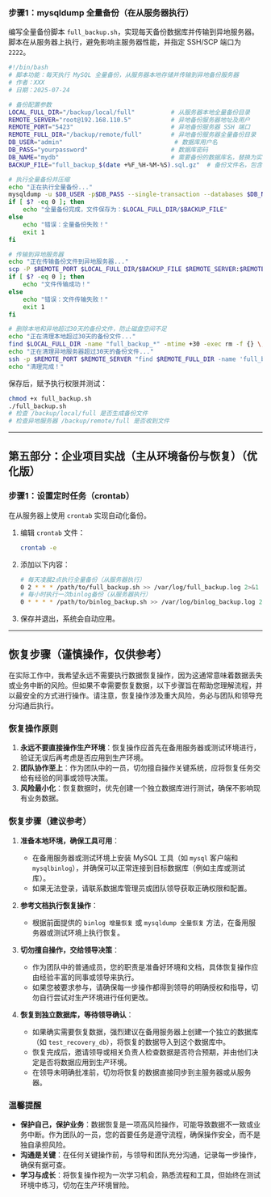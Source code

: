### 步骤1：mysqldump 全量备份（在从服务器执行）
编写全量备份脚本 `full_backup.sh`，实现每天备份数据库并传输到异地服务器。脚本在从服务器上执行，避免影响主服务器性能，并指定 SSH/SCP 端口为 `2222`。

```bash
#!/bin/bash
# 脚本功能：每天执行 MySQL 全量备份，从服务器本地存储并传输到异地备份服务器
# 作者：XXX
# 日期：2025-07-24

# 备份配置参数
LOCAL_FULL_DIR="/backup/local/full"          # 从服务器本地全量备份目录
REMOTE_SERVER="root@192.168.110.5"           # 异地备份服务器地址及用户
REMOTE_PORT="5423"                           # 异地备份服务器 SSH 端口
REMOTE_FULL_DIR="/backup/remote/full"        # 异地备份服务器全量备份目录
DB_USER="admin"                               # 数据库用户名
DB_PASS="yourpassword"                       # 数据库密码
DB_NAME="mydb"                               # 需要备份的数据库名，替换为实际数据库名
BACKUP_FILE="full_backup_$(date +%F_%H-%M-%S).sql.gz"  # 备份文件名，包含时间戳

# 执行全量备份并压缩
echo "正在执行全量备份..."
mysqldump -u $DB_USER -p$DB_PASS --single-transaction --databases $DB_NAME | gzip > $LOCAL_FULL_DIR/$BACKUP_FILE
if [ $? -eq 0 ]; then
    echo "全量备份完成，文件保存为：$LOCAL_FULL_DIR/$BACKUP_FILE"
else
    echo "错误：全量备份失败！"
    exit 1
fi

# 传输到异地服务器
echo "正在传输备份文件到异地服务器..."
scp -P $REMOTE_PORT $LOCAL_FULL_DIR/$BACKUP_FILE $REMOTE_SERVER:$REMOTE_FULL_DIR
if [ $? -eq 0 ]; then
    echo "文件传输成功！"
else
    echo "错误：文件传输失败！"
    exit 1
fi

# 删除本地和异地超过30天的备份文件，防止磁盘空间不足
echo "正在清理本地超过30天的备份文件..."
find $LOCAL_FULL_DIR -name "full_backup_*" -mtime +30 -exec rm -f {} \;
echo "正在清理异地服务器超过30天的备份文件..."
ssh -p $REMOTE_PORT $REMOTE_SERVER "find $REMOTE_FULL_DIR -name 'full_backup_*' -mtime +30 -exec rm -f {} \;"
echo "清理完成！"
```

保存后，赋予执行权限并测试：
```bash
chmod +x full_backup.sh
./full_backup.sh
# 检查 /backup/local/full 是否生成备份文件
# 检查异地服务器 /backup/remote/full 是否收到文件
```

---

## 第五部分：企业项目实战（主从环境备份与恢复）（优化版）

### 步骤1：设置定时任务（crontab）
在从服务器上使用 `crontab` 实现自动化备份。
1. 编辑 `crontab` 文件：
   ```bash
   crontab -e
   ```
2. 添加以下内容：
   ```bash
   # 每天凌晨2点执行全量备份（从服务器执行）
   0 2 * * * /path/to/full_backup.sh >> /var/log/full_backup.log 2>&1
   # 每小时执行一次binlog备份（从服务器执行）
   0 * * * * /path/to/binlog_backup.sh >> /var/log/binlog_backup.log 2>&1
   ```
3. 保存并退出，系统会自动应用。

---

## 恢复步骤（谨慎操作，仅供参考）

在实际工作中，我希望永远不需要执行数据恢复操作，因为这通常意味着数据丢失或业务中断的风险。但如果不幸需要恢复数据，以下步骤旨在帮助您理解流程，并以最安全的方式进行操作。请注意，恢复操作涉及重大风险，务必与团队和领导充分沟通后执行。

### 恢复操作原则
1. **永远不要直接操作生产环境**：恢复操作应首先在备用服务器或测试环境进行，验证无误后再考虑是否应用到生产环境。
2. **团队协作至上**：作为团队中的一员，切勿擅自操作关键系统，应将恢复任务交给有经验的同事或领导决策。
3. **风险最小化**：恢复数据时，优先创建一个独立数据库进行测试，确保不影响现有业务数据。

### 恢复步骤（建议参考）
1. **准备本地环境，确保工具可用**：
   - 在备用服务器或测试环境上安装 MySQL 工具（如 `mysql` 客户端和 `mysqlbinlog`），并确保可以正常连接到目标数据库（例如主库或测试库）。
   - 如果无法登录，请联系数据库管理员或团队领导获取正确权限和配置。

2. **参考文档执行恢复操作**：
   - 根据前面提供的 `binlog 增量恢复` 或 `mysqldump 全量恢复` 方法，在备用服务器或测试环境上执行恢复。

3. **切勿擅自操作，交给领导决策**：
   - 作为团队中的普通成员，您的职责是准备好环境和文档，具体恢复操作应由经验丰富的同事或领导来执行。
   - 如果您被要求参与，请确保每一步操作都得到领导的明确授权和指导，切勿自行尝试对生产环境进行任何更改。

4. **恢复到独立数据库，等待领导确认**：
   - 如果确实需要恢复数据，强烈建议在备用服务器上创建一个独立的数据库（如 `test_recovery_db`），将恢复的数据导入到这个数据库中。
   - 恢复完成后，邀请领导或相关负责人检查数据是否符合预期，并由他们决定是否将数据应用到生产环境。
   - 在领导未明确批准前，切勿将恢复的数据直接同步到主服务器或从服务器。

### 温馨提醒
- **保护自己，保护业务**：数据恢复是一项高风险操作，可能导致数据不一致或业务中断。作为团队的一员，您的首要任务是遵守流程，确保操作安全，而不是独自承担风险。
- **沟通是关键**：在任何关键操作前，与领导和团队充分沟通，记录每一步操作，确保有据可查。
- **学习与成长**：将恢复操作视为一次学习机会，熟悉流程和工具，但始终在测试环境中练习，切勿在生产环境冒险。
